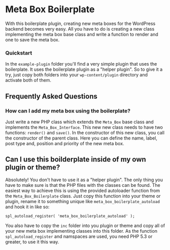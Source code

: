 # Meta Box Boilerplate #

With this boilerplate plugin, creating new meta boxes for the WordPress backend becomes very easy.
All you have to do is creating a new class implementing the meta box base class and write a function to render and one to save the meta box.

### Quickstart ###

In the `example-plugin` folder you'll find a very simple plugin that uses the boilerplate. It uses the boilerplate plugin as a "helper plugin".
So to give it a try, just copy both folders into your `wp-content/plugin` directory and activate both of them.
 
## Frequently Asked Questions ##

### How can I add my meta box using the boilerplate? ###

Just write a new PHP class which extends the `Meta_Box` base class and implements the `Meta_Box_Interface`.
This new new class needs to have two functions: `render()` and `save()`. In the constructor of this new class, you call the constructor of the parent class.
Here you can define the name, label, post type and, position and priority of the new meta box.

## Can I use this boilderplate inside of my own plugin or theme? ##

Absolutely! You don't have to use it as a "helper plugin". The only thing you have to make sure is that the PHP files with the classes can be found.
The easiest way to achieve this is using the provided autoloader function from the `Meta_Box_Boilerplate` class.
Just copy this function into your theme or plugin, rename it to something unique like `meta_box_boilerplate_autoload` and hook it in like so:
 
```
spl_autoload_register( 'meta_box_boilerplate_autoload' );
```
 
You also have to copy the `inc` folder into you plugin or theme and copy all of your new meta box implementing classes into this folder.
As the function `spl_autoload_register` and namspaces are used, you need PHP 5.3 or greater, to use it this way.